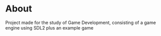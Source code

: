 # About
Project made for the study of Game Development, consisting of a game engine using SDL2 plus an example game
